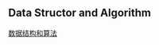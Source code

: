 ## Data Structor and Algorithm

[数据结构和算法](https://pic2.zhimg.com/50/v2-f221b3de2a863b53ef0cb75fec879d72_hd.jpg)